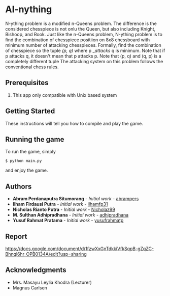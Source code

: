 # AI-nything
N-ything problem is a modified n-Queens problem. The difference is the considered chesspiece is not onlu the Queen, but also including Knight, Bishoop, and Rook. Just like the n-Queens problem, N-ything problem is to find the combination of chesspiece positiion on 8x8 chessboard with minimum number of attacking chesspieces.
Formally, find the combination of chesspiece so the tuple *(p, q)* where p __attacks_ q is minimum. Note that if p attacks q, it doesn't mean that p attacks p. Note that (p, q) and (q, p) is a completely different tuple
The attacking system on this problem follows the conventional chess rules.

## Prerequisites
1. This app only compatible with Unix based system

## Getting Started

These instructions will tell you how to compile and play the game.

## Running the game

To run the game, simply

```
$ python main.py
```

and enjoy the game.

## Authors

* **Abram Perdanaputra Situmorang** - *Initial work* - [abrampers](https://github.com/abrampers)
* **Ilham Firdausi Putra** - *Initial work* - [ilhamfp31](https://github.com/ilhamfp31)
* **Nicholas Rianto Putra** - *Initial work* - [Nicholaz99](https://github.com/Nicholaz99)
* **M. Sulthan Adhipradhana** - *Initial work* - [adhipradhana](https://github.com/adhipradhana)
* **Yusuf Rahmat Pratama** - *Initial work* - [yusufrahmatp](https://github.com/yusufrahmatp)

## Report
https://docs.google.com/document/d/1fzwXxGnTdkkiVfkSqpB-gZqZC-Bhnql6hr_OPB0134A/edit?usp=sharing

## Acknowledgments
* Mrs. Masayu Leylia Khodra (Lecturer)
* Magnus Carlsen
